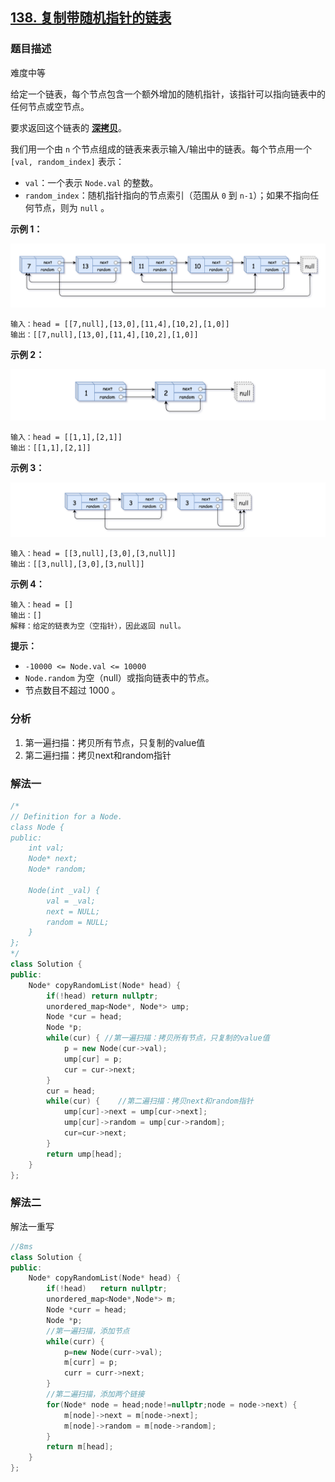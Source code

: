 ## [138. 复制带随机指针的链表](https://leetcode-cn.com/problems/copy-list-with-random-pointer/)

### 题目描述

难度中等

给定一个链表，每个节点包含一个额外增加的随机指针，该指针可以指向链表中的任何节点或空节点。

要求返回这个链表的 **[深拷贝](https://baike.baidu.com/item/深拷贝/22785317?fr=aladdin)**。 

我们用一个由 `n` 个节点组成的链表来表示输入/输出中的链表。每个节点用一个 `[val, random_index]` 表示：

- `val`：一个表示 `Node.val` 的整数。
- `random_index`：随机指针指向的节点索引（范围从 `0` 到 `n-1`）；如果不指向任何节点，则为 `null` 。

 

**示例 1：**

![img](../images/e1.png)

```
输入：head = [[7,null],[13,0],[11,4],[10,2],[1,0]]
输出：[[7,null],[13,0],[11,4],[10,2],[1,0]]
```

**示例 2：**

![img](../images/e2.png)

```
输入：head = [[1,1],[2,1]]
输出：[[1,1],[2,1]]
```

**示例 3：**

**![img](../images/e3.png)**

```
输入：head = [[3,null],[3,0],[3,null]]
输出：[[3,null],[3,0],[3,null]]
```

**示例 4：**

```
输入：head = []
输出：[]
解释：给定的链表为空（空指针），因此返回 null。
```

 

**提示：**

- `-10000 <= Node.val <= 10000`
- `Node.random` 为空（null）或指向链表中的节点。
- 节点数目不超过 1000 。

### 分析

1. 第一遍扫描：拷贝所有节点，只复制的value值
2. 第二遍扫描：拷贝next和random指针

### 解法一

```c++
/*
// Definition for a Node.
class Node {
public:
    int val;
    Node* next;
    Node* random;
    
    Node(int _val) {
        val = _val;
        next = NULL;
        random = NULL;
    }
};
*/
class Solution {
public:
    Node* copyRandomList(Node* head) {
        if(!head) return nullptr;
        unordered_map<Node*, Node*> ump;
        Node *cur = head;
        Node *p;
        while(cur) { //第一遍扫描：拷贝所有节点，只复制的value值
            p = new Node(cur->val);
            ump[cur] = p;
            cur = cur->next;
        }
        cur = head;
        while(cur) {    //第二遍扫描：拷贝next和random指针
            ump[cur]->next = ump[cur->next];
            ump[cur]->random = ump[cur->random];
            cur=cur->next;
        }
        return ump[head];
    }
};
```

### 解法二

解法一重写

```c++
//8ms
class Solution {
public:
    Node* copyRandomList(Node* head) {
        if(!head)   return nullptr;
        unordered_map<Node*,Node*> m;
        Node *curr = head;
        Node *p;
        //第一遍扫描，添加节点
        while(curr) {
            p=new Node(curr->val);
            m[curr] = p;
            curr = curr->next;
        }
        //第二遍扫描，添加两个链接
        for(Node* node = head;node!=nullptr;node = node->next) {
            m[node]->next = m[node->next];
            m[node]->random = m[node->random];
        }
        return m[head];
    }
};
```

